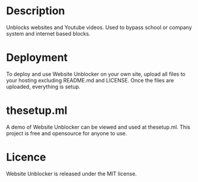 # Description
Unblocks websites and Youtube videos. Used to bypass school or company system and internet based blocks.

# Deployment
To deploy and use Website Unblocker on your own site, upload all files to your hosting excluding README.md and LICENSE. Once the files are uploaded, everything is setup.

# thesetup.ml
A demo of Website Unblocker can be viewed and used at thesetup.ml. This project is free and opensource for anyone to use.

# Licence
Website Unblocker is released under the MIT license.
